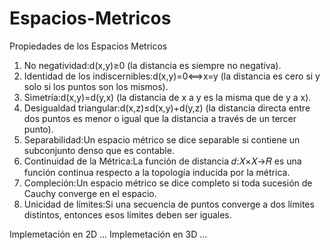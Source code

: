 # Espacios-Metricos

Propiedades de los Espacios Metricos

1. No negatividad:d(x,y)≥0 (la distancia es siempre no negativa).
2. Identidad de los indiscernibles:d(x,y)=0⟺x=y (la distancia es cero si y solo si los puntos son los mismos).
3. Simetría:d(x,y)=d(y,x) (la distancia de x a y es la misma que de y a x).
4. Desigualdad triangular:d(x,z)≤d(x,y)+d(y,z) (la distancia directa entre dos puntos es menor o igual que la distancia a través de un tercer punto).
5. Separabilidad:Un espacio métrico se dice separable si contiene un subconjunto denso que es contable.
6. Continuidad de la Métrica:La función de distancia 𝑑:𝑋×𝑋→𝑅 es una función continua respecto a la topología inducida por la métrica.
7. Compleción:Un espacio métrico se dice completo si toda sucesión de Cauchy converge en el espacio.
8. Unicidad de límites:Si una secuencia de puntos converge a dos límites distintos, entonces esos límites deben ser iguales.

Implemetación en 2D
...
Implemetación en 3D
...
